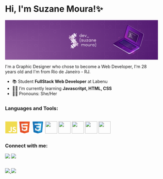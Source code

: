 # Hi, I'm Suzane Moura!✨

<p align="center">
<img align="center" src="https://github.com/suuzanemoura/suuzanemoura/blob/main/BannerLinkedin_DevSuMoura.png">
</p>

I'm a Graphic Designer who chose to become a Web Developer, I'm 28 years old and I'm from Rio de Janeiro - RJ.
- 📚 Student **FullStack Web Developer** at Labenu
- 👩‍💻 I’m currently learning **Javascritpt, HTML, CSS**
- 💁‍♀️ Pronouns: She/Her

##

### Languages and Tools:
<div style="display: inline_block"><br>
<img align="center" height="40" width="40" src="https://raw.githubusercontent.com/devicons/devicon/master/icons/javascript/javascript-plain.svg">
<img align="center" height="40" width="40" src="https://raw.githubusercontent.com/devicons/devicon/master/icons/html5/html5-original.svg">
<img align="center" height="40" width="40" src="https://raw.githubusercontent.com/devicons/devicon/master/icons/css3/css3-original.svg">
<img align="center" height="40" width="40" src="https://logodownload.org/wp-content/uploads/2017/04/adobe-Illustrator-logo-1-1.png">
<img align="center" height="40" width="40" src="https://logodownload.org/wp-content/uploads/2019/10/adobe-photoshop-logo-2048x1997.png">
<img align="center" height="40" width="40" src="https://www.imagensempng.com.br/wp-content/uploads/2020/12/in-design.png">
<img align="center" height="40" width="40" src="https://logodownload.org/wp-content/uploads/2019/10/adobe-premiere-pro-logo-1-1.png">
<img align="center" height="40" width="40" src="https://logodownload.org/wp-content/uploads/2017/04/adobe-after-effects-logo-8-2048x1997.png">
</div>

##

### Connect with me:
<div>
  <a href = "mailto:suuzanemoura@gmail.com"><img src="https://img.shields.io/badge/-Gmail-%23333?style=for-the-badge&logo=gmail&logoColor=white" target="_blank"></a>
  <a href="https://www.linkedin.com/in/suuzanemoura" target="_blank"><img src="https://img.shields.io/badge/-LinkedIn-%230077B5?style=for-the-badge&logo=linkedin&logoColor=white" target="_blank"></a>
 </div>





## 

<a href="https://github.com/suuzanemoura">
<img height="150em" src="https://github-readme-stats.vercel.app/api?username=suuzanemoura&show_icons=true&theme=cobalt&include_all_commits=true&count_private=true"/>
<img height="150em" src="https://github-readme-stats.vercel.app/api/top-langs/?username=suuzanemoura&layout=compact&langs_count=7&theme=cobalt"/>
